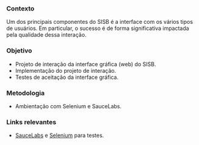 ### Contexto

Um dos principais componentes do SISB é a interface com os vários tipos de usuários. 
Em particular, o sucesso é de forma significativa impactada pela qualidade dessa interação.

### Objetivo
- Projeto de interação da interface gráfica (web) do SISB.
- Implementação do projeto de interação. 
- Testes de aceitação da interface gráfica.

### Metodologia
- Ambientação com Selenium e SauceLabs. 


### Links relevantes
- [SauceLabs](https://saucelabs.com/) e [Selenium](http://www.seleniumhq.org/) para testes.
